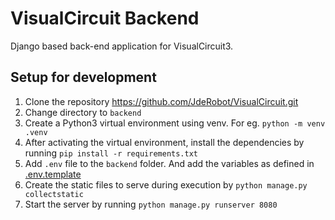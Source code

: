 # VisualCircuit Backend

Django based back-end application for VisualCircuit3. 

## Setup for development

1. Clone the repository https://github.com/JdeRobot/VisualCircuit.git
2. Change directory to `backend`
3. Create a Python3 virtual environment using venv. 
For eg. `python -m venv .venv` 
4. After activating the virtual environment, install the dependencies by running
`pip install -r requirements.txt`
5. Add `.env` file to the `backend` folder. And add the variables as defined in [.env.template](./.env.template)
6. Create the static files to serve during execution by `python manage.py collectstatic`
7. Start the server by running `python manage.py runserver 8080`